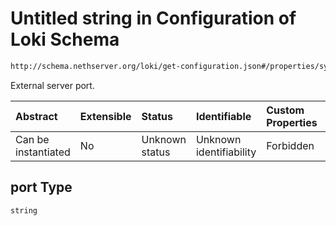 # Untitled string in Configuration of Loki Schema

```txt
http://schema.nethserver.org/loki/get-configuration.json#/properties/syslog/properties/port
```

External server port.

| Abstract            | Extensible | Status         | Identifiable            | Custom Properties | Additional Properties | Access Restrictions | Defined In                                                                     |
| :------------------ | :--------- | :------------- | :---------------------- | :---------------- | :-------------------- | :------------------ | :----------------------------------------------------------------------------- |
| Can be instantiated | No         | Unknown status | Unknown identifiability | Forbidden         | Allowed               | none                | [get-configuration.json\*](loki/get-configuration.json "open original schema") |

## port Type

`string`
